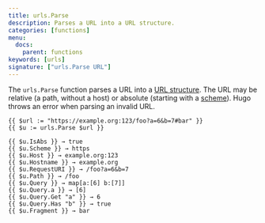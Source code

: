 ```yaml
---
title: urls.Parse
description: Parses a URL into a URL structure.
categories: [functions]
menu:
  docs:
    parent: functions
keywords: [urls]
signature: ["urls.Parse URL"]
---
```


The `urls.Parse` function parses a URL into a [URL structure](https://godoc.org/net/url#URL). The URL may be relative (a path, without a host) or absolute (starting with a [scheme]). Hugo throws an error when parsing an invalid URL.

[scheme]: https://www.iana.org/assignments/uri-schemes/uri-schemes.xhtml#uri-schemes-1


```go-html-template
{{ $url := "https://example.org:123/foo?a=6&b=7#bar" }}
{{ $u := urls.Parse $url }}

{{ $u.IsAbs }} → true
{{ $u.Scheme }} → https
{{ $u.Host }} → example.org:123
{{ $u.Hostname }} → example.org
{{ $u.RequestURI }} → /foo?a=6&b=7
{{ $u.Path }} → /foo
{{ $u.Query }} → map[a:[6] b:[7]]
{{ $u.Query.a }} → [6]
{{ $u.Query.Get "a" }} → 6
{{ $u.Query.Has "b" }} → true
{{ $u.Fragment }} → bar
```
